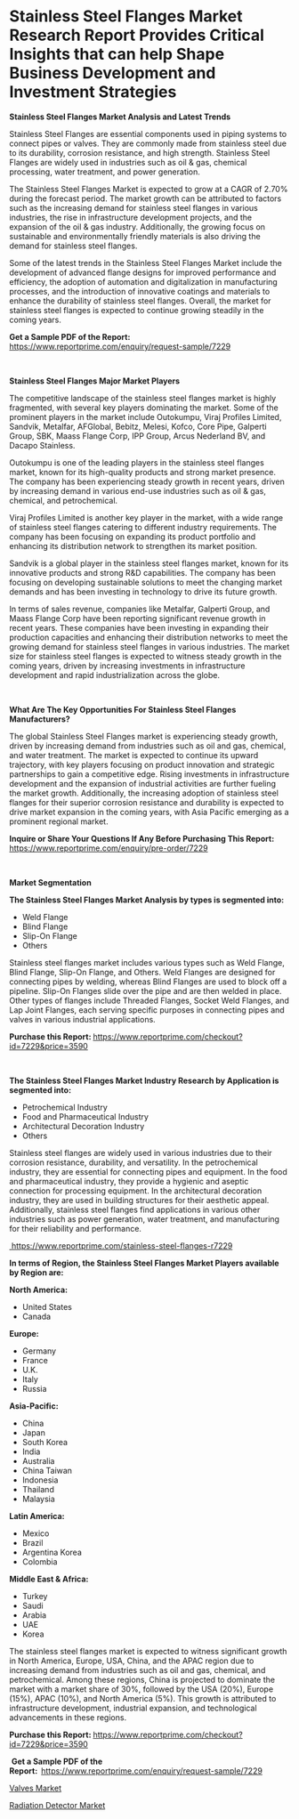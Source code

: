 <p><h1>Stainless Steel Flanges Market Research Report Provides Critical Insights that can help Shape Business Development and Investment Strategies</h1></p><p><strong>Stainless Steel Flanges Market Analysis and Latest Trends</strong></p>
<p><p>Stainless Steel Flanges are essential components used in piping systems to connect pipes or valves. They are commonly made from stainless steel due to its durability, corrosion resistance, and high strength. Stainless Steel Flanges are widely used in industries such as oil & gas, chemical processing, water treatment, and power generation.</p><p>The Stainless Steel Flanges Market is expected to grow at a CAGR of 2.70% during the forecast period. The market growth can be attributed to factors such as the increasing demand for stainless steel flanges in various industries, the rise in infrastructure development projects, and the expansion of the oil & gas industry. Additionally, the growing focus on sustainable and environmentally friendly materials is also driving the demand for stainless steel flanges.</p><p>Some of the latest trends in the Stainless Steel Flanges Market include the development of advanced flange designs for improved performance and efficiency, the adoption of automation and digitalization in manufacturing processes, and the introduction of innovative coatings and materials to enhance the durability of stainless steel flanges. Overall, the market for stainless steel flanges is expected to continue growing steadily in the coming years.</p></p>
<p><strong>Get a Sample PDF of the Report:&nbsp;</strong> <a href="https://www.reportprime.com/enquiry/request-sample/7229">https://www.reportprime.com/enquiry/request-sample/7229</a></p>
<p>&nbsp;</p>
<p><strong>Stainless Steel Flanges Major Market Players</strong></p>
<p><p>The competitive landscape of the stainless steel flanges market is highly fragmented, with several key players dominating the market. Some of the prominent players in the market include Outokumpu, Viraj Profiles Limited, Sandvik, Metalfar, AFGlobal, Bebitz, Melesi, Kofco, Core Pipe, Galperti Group, SBK, Maass Flange Corp, IPP Group, Arcus Nederland BV, and Dacapo Stainless.</p><p>Outokumpu is one of the leading players in the stainless steel flanges market, known for its high-quality products and strong market presence. The company has been experiencing steady growth in recent years, driven by increasing demand in various end-use industries such as oil & gas, chemical, and petrochemical.</p><p>Viraj Profiles Limited is another key player in the market, with a wide range of stainless steel flanges catering to different industry requirements. The company has been focusing on expanding its product portfolio and enhancing its distribution network to strengthen its market position.</p><p>Sandvik is a global player in the stainless steel flanges market, known for its innovative products and strong R&D capabilities. The company has been focusing on developing sustainable solutions to meet the changing market demands and has been investing in technology to drive its future growth.</p><p>In terms of sales revenue, companies like Metalfar, Galperti Group, and Maass Flange Corp have been reporting significant revenue growth in recent years. These companies have been investing in expanding their production capacities and enhancing their distribution networks to meet the growing demand for stainless steel flanges in various industries. The market size for stainless steel flanges is expected to witness steady growth in the coming years, driven by increasing investments in infrastructure development and rapid industrialization across the globe.</p></p>
<p>&nbsp;</p>
<p><strong>What Are The Key Opportunities For Stainless Steel Flanges Manufacturers?</strong></p>
<p><p>The global Stainless Steel Flanges market is experiencing steady growth, driven by increasing demand from industries such as oil and gas, chemical, and water treatment. The market is expected to continue its upward trajectory, with key players focusing on product innovation and strategic partnerships to gain a competitive edge. Rising investments in infrastructure development and the expansion of industrial activities are further fueling the market growth. Additionally, the increasing adoption of stainless steel flanges for their superior corrosion resistance and durability is expected to drive market expansion in the coming years, with Asia Pacific emerging as a prominent regional market.</p></p>
<p><strong>Inquire or Share Your Questions If Any Before Purchasing This Report:</strong> <a href="https://www.reportprime.com/enquiry/pre-order/7229">https://www.reportprime.com/enquiry/pre-order/7229</a></p>
<p>&nbsp;</p>
<p><strong>Market Segmentation</strong></p>
<p><strong>The Stainless Steel Flanges Market Analysis by types is segmented into:</strong></p>
<p><ul><li>Weld Flange</li><li>Blind Flange</li><li>Slip-On Flange</li><li>Others</li></ul></p>
<p><p>Stainless steel flanges market includes various types such as Weld Flange, Blind Flange, Slip-On Flange, and Others. Weld Flanges are designed for connecting pipes by welding, whereas Blind Flanges are used to block off a pipeline. Slip-On Flanges slide over the pipe and are then welded in place. Other types of flanges include Threaded Flanges, Socket Weld Flanges, and Lap Joint Flanges, each serving specific purposes in connecting pipes and valves in various industrial applications.</p></p>
<p><strong>Purchase this Report:&nbsp;</strong><a href="https://www.reportprime.com/checkout?id=7229&price=3590">https://www.reportprime.com/checkout?id=7229&price=3590</a></p>
<p>&nbsp;</p>
<p><strong>The Stainless Steel Flanges Market Industry Research by Application is segmented into:</strong></p>
<p><ul><li>Petrochemical Industry</li><li>Food and Pharmaceutical Industry</li><li>Architectural Decoration Industry</li><li>Others</li></ul></p>
<p><p>Stainless steel flanges are widely used in various industries due to their corrosion resistance, durability, and versatility. In the petrochemical industry, they are essential for connecting pipes and equipment. In the food and pharmaceutical industry, they provide a hygienic and aseptic connection for processing equipment. In the architectural decoration industry, they are used in building structures for their aesthetic appeal. Additionally, stainless steel flanges find applications in various other industries such as power generation, water treatment, and manufacturing for their reliability and performance.</p></p>
<p><a href="https://www.reportprime.com/stainless-steel-flanges-r7229">&nbsp;https://www.reportprime.com/stainless-steel-flanges-r7229</a></p>
<p><strong>In terms of Region, the Stainless Steel Flanges Market Players available by Region are:</strong></p>
<p>
    <p> <strong> North America: </strong>
        <ul>
            <li>United States</li>
            <li>Canada</li>
        </ul>
        </p> 
    <p> <strong> Europe: </strong>
        <ul>
            <li>Germany</li>
            <li>France</li>
            <li>U.K.</li>
            <li>Italy</li>
            <li>Russia</li>
        </ul>
        </p> 
    <p> <strong> Asia-Pacific: </strong>
        <ul>
            <li>China</li>
            <li>Japan</li>
            <li>South Korea</li>
            <li>India</li>
            <li>Australia</li>
            <li>China Taiwan</li>
            <li>Indonesia</li>
            <li>Thailand</li>
            <li>Malaysia</li>
        </ul>
        </p> 
    <p> <strong> Latin America: </strong>
        <ul>
            <li>Mexico</li>
            <li>Brazil</li>
            <li>Argentina Korea</li>
            <li>Colombia</li>
        </ul>
        </p> 
    <p> <strong> Middle East & Africa: </strong>
        <ul>
            <li>Turkey</li>
            <li>Saudi</li>
            <li>Arabia</li>
            <li>UAE</li>
            <li>Korea</li>
        </ul>
    </p>
    </p>
<p><p>The stainless steel flanges market is expected to witness significant growth in North America, Europe, USA, China, and the APAC region due to increasing demand from industries such as oil and gas, chemical, and petrochemical. Among these regions, China is projected to dominate the market with a market share of 30%, followed by the USA (20%), Europe (15%), APAC (10%), and North America (5%). This growth is attributed to infrastructure development, industrial expansion, and technological advancements in these regions.</p></p>
<p><strong>Purchase this Report: </strong><a href="https://www.reportprime.com/checkout?id=7229&price=3590">https://www.reportprime.com/checkout?id=7229&price=3590</a></p>
<p>&nbsp;<strong>Get a Sample PDF of the Report:&nbsp;&nbsp;</strong><a href="https://www.reportprime.com/enquiry/request-sample/7229">https://www.reportprime.com/enquiry/request-sample/7229</a></p>
<p><strong></strong></p>
<p><p><a href="https://github.com/FredaSauer/Market-Research-Report-List-1/blob/main/valves-market.md">Valves Market</a></p><p><a href="https://github.com/arabintang013/Market-Research-Report-List-1/blob/main/radiation-detector-market.md">Radiation Detector Market</a></p></p>